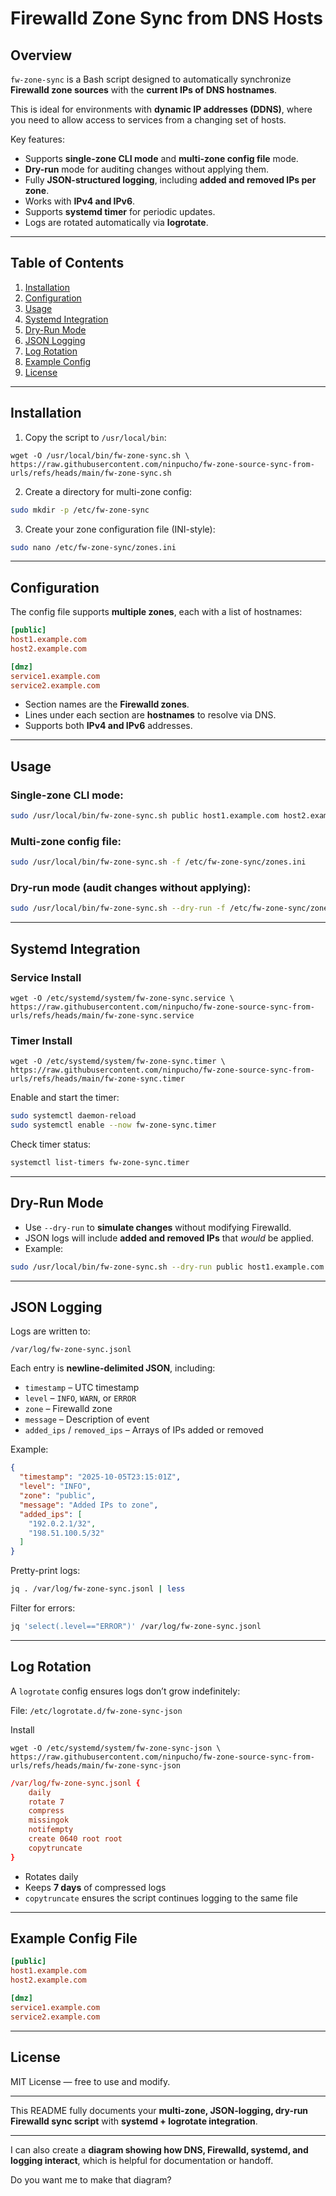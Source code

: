 # Firewalld Zone Sync from DNS Hosts

## Overview

`fw-zone-sync` is a Bash script designed to automatically synchronize **Firewalld zone sources** with the **current IPs of DNS hostnames**.

This is ideal for environments with **dynamic IP addresses (DDNS)**, where you need to allow access to services from a changing set of hosts.

Key features:

* Supports **single-zone CLI mode** and **multi-zone config file** mode.
* **Dry-run** mode for auditing changes without applying them.
* Fully **JSON-structured logging**, including **added and removed IPs per zone**.
* Works with **IPv4 and IPv6**.
* Supports **systemd timer** for periodic updates.
* Logs are rotated automatically via **logrotate**.

---

## Table of Contents

1. [Installation](#installation)
2. [Configuration](#configuration)
3. [Usage](#usage)
4. [Systemd Integration](#systemd-integration)
5. [Dry-Run Mode](#dry-run-mode)
6. [JSON Logging](#json-logging)
7. [Log Rotation](#log-rotation)
8. [Example Config](#example-config)
9. [License](#license)

---

## Installation

1. Copy the script to `/usr/local/bin`:
```
wget -O /usr/local/bin/fw-zone-sync.sh \
https://raw.githubusercontent.com/ninpucho/fw-zone-source-sync-from-urls/refs/heads/main/fw-zone-sync.sh
```

2. Create a directory for multi-zone config:

```bash
sudo mkdir -p /etc/fw-zone-sync
```

3. Create your zone configuration file (INI-style):

```bash
sudo nano /etc/fw-zone-sync/zones.ini
```

---

## Configuration

The config file supports **multiple zones**, each with a list of hostnames:

```ini
[public]
host1.example.com
host2.example.com

[dmz]
service1.example.com
service2.example.com
```

* Section names are the **Firewalld zones**.
* Lines under each section are **hostnames** to resolve via DNS.
* Supports both **IPv4 and IPv6** addresses.

---

## Usage

### Single-zone CLI mode:

```bash
sudo /usr/local/bin/fw-zone-sync.sh public host1.example.com host2.example.com
```

### Multi-zone config file:

```bash
sudo /usr/local/bin/fw-zone-sync.sh -f /etc/fw-zone-sync/zones.ini
```

### Dry-run mode (audit changes without applying):

```bash
sudo /usr/local/bin/fw-zone-sync.sh --dry-run -f /etc/fw-zone-sync/zones.ini
```

---

## Systemd Integration

### Service Install

```
wget -O /etc/systemd/system/fw-zone-sync.service \
https://raw.githubusercontent.com/ninpucho/fw-zone-source-sync-from-urls/refs/heads/main/fw-zone-sync.service
```

### Timer Install

```
wget -O /etc/systemd/system/fw-zone-sync.timer \
https://raw.githubusercontent.com/ninpucho/fw-zone-source-sync-from-urls/refs/heads/main/fw-zone-sync.timer
```

Enable and start the timer:

```bash
sudo systemctl daemon-reload
sudo systemctl enable --now fw-zone-sync.timer
```

Check timer status:

```bash
systemctl list-timers fw-zone-sync.timer
```

---

## Dry-Run Mode

* Use `--dry-run` to **simulate changes** without modifying Firewalld.
* JSON logs will include **added and removed IPs** that *would* be applied.
* Example:

```bash
sudo /usr/local/bin/fw-zone-sync.sh --dry-run public host1.example.com
```

---

## JSON Logging

Logs are written to:

```text
/var/log/fw-zone-sync.jsonl
```

Each entry is **newline-delimited JSON**, including:

* `timestamp` – UTC timestamp
* `level` – `INFO`, `WARN`, or `ERROR`
* `zone` – Firewalld zone
* `message` – Description of event
* `added_ips` / `removed_ips` – Arrays of IPs added or removed

Example:

```json
{
  "timestamp": "2025-10-05T23:15:01Z",
  "level": "INFO",
  "zone": "public",
  "message": "Added IPs to zone",
  "added_ips": [
    "192.0.2.1/32",
    "198.51.100.5/32"
  ]
}
```

Pretty-print logs:

```bash
jq . /var/log/fw-zone-sync.jsonl | less
```

Filter for errors:

```bash
jq 'select(.level=="ERROR")' /var/log/fw-zone-sync.jsonl
```

---

## Log Rotation

A `logrotate` config ensures logs don’t grow indefinitely:

File: `/etc/logrotate.d/fw-zone-sync-json`

Install
```
wget -O /etc/systemd/system/fw-zone-sync-json \
https://raw.githubusercontent.com/ninpucho/fw-zone-source-sync-from-urls/refs/heads/main/fw-zone-sync-json
```

```conf
/var/log/fw-zone-sync.jsonl {
    daily
    rotate 7
    compress
    missingok
    notifempty
    create 0640 root root
    copytruncate
}
```

* Rotates daily
* Keeps **7 days** of compressed logs
* `copytruncate` ensures the script continues logging to the same file

---

## Example Config File

```ini
[public]
host1.example.com
host2.example.com

[dmz]
service1.example.com
service2.example.com
```

---

## License

MIT License — free to use and modify.

---

This README fully documents your **multi-zone, JSON-logging, dry-run Firewalld sync script** with **systemd + logrotate integration**.

---

I can also create a **diagram showing how DNS, Firewalld, systemd, and logging interact**, which is helpful for documentation or handoff.

Do you want me to make that diagram?
